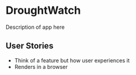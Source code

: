 # DroughtWatch
Description of app here

## User Stories
- Think of a feature but how user experiences it
- Renders in a browser